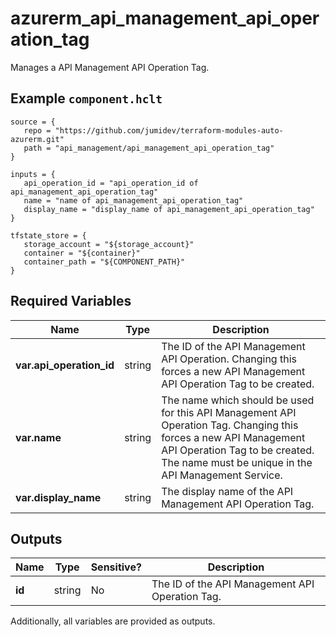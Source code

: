 # azurerm_api_management_api_operation_tag

Manages a API Management API Operation Tag.

## Example `component.hclt`

```hcl
source = {
   repo = "https://github.com/jumidev/terraform-modules-auto-azurerm.git" 
   path = "api_management/api_management_api_operation_tag" 
}

inputs = {
   api_operation_id = "api_operation_id of api_management_api_operation_tag" 
   name = "name of api_management_api_operation_tag" 
   display_name = "display_name of api_management_api_operation_tag" 
}

tfstate_store = {
   storage_account = "${storage_account}" 
   container = "${container}" 
   container_path = "${COMPONENT_PATH}" 
}

```

## Required Variables

| Name | Type |  Description |
| ---- | --------- |  ----------- |
| **var.api_operation_id** | string |  The ID of the API Management API Operation. Changing this forces a new API Management API Operation Tag to be created. | 
| **var.name** | string |  The name which should be used for this API Management API Operation Tag. Changing this forces a new API Management API Operation Tag to be created. The name must be unique in the API Management Service. | 
| **var.display_name** | string |  The display name of the API Management API Operation Tag. | 



## Outputs

| Name | Type | Sensitive? | Description |
| ---- | ---- | --------- | --------- |
| **id** | string | No  | The ID of the API Management API Operation Tag. | 

Additionally, all variables are provided as outputs.
